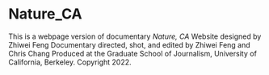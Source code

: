 # Nature_CA
This is a webpage version of documentary *Nature, CA*
Website designed by Zhiwei Feng
Documentary directed, shot, and edited by Zhiwei Feng and Chris Chang
Produced at the Graduate School of Journalism, University of California, Berkeley. Copyright 2022.
